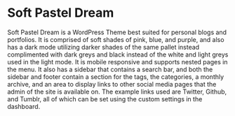 # Soft Pastel Dream

Soft Pastel Dream is a WordPress Theme best suited for personal blogs and portfolios. It is comprised of soft shades of pink, blue, and purple, and also has a dark mode utilizing darker shades of the same pallet instead complimented with dark greys and black instead of the white and light greys used in the light mode. It is mobile responsive and supports nested pages in the menu. It also has a sidebar that contains a search bar, and both the sidebar and footer contain a section for the tags, the categories, a monthly archive, and an area to display links to other social media pages that the admin of the site is available on. The example links used are Twitter, Github, and Tumblr, all of which can be set using the custom settings in the dashboard.

